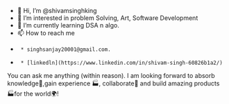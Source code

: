 - 👋 Hi, I’m @shivamsinghking
- 👀 I’m interested in problem Solving, Art, Software Development
- 🌱 I’m currently learning DSA n algo.
- 📫 How to reach me 
-      * singhsanjay20001@gmail.com.
-      * [linkedln](https://www.linkedin.com/in/shivam-singh-60826b1a2/)

You can ask me anything (within reason). I am looking forward to absorb knowledge🧠,gain experience 🏭, collaborate🤝 and build amazing products 🏭for the world🌍!

<!---
shivamsinghking/shivamsinghking is a ✨ special ✨ repository because its `README.md` (this file) appears on your GitHub profile.
You can click the Preview link to take a look at your changes.
--->
